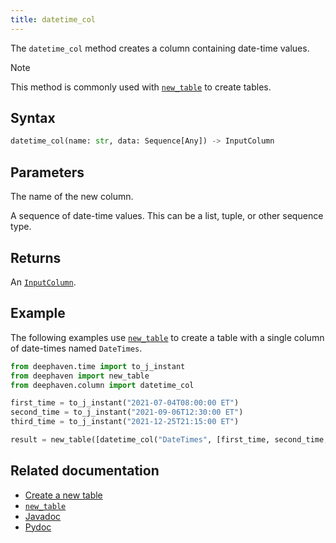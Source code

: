 ```yaml
---
title: datetime_col
---
```


The `datetime_col` method creates a column containing date-time values.

> [!NOTE]
> This method is commonly used with [`new_table`](./newTable.md) to create tables.

## Syntax

```python syntax
datetime_col(name: str, data: Sequence[Any]) -> InputColumn
```

## Parameters

<ParamTable>
<Param name="name" type="str">

The name of the new column.

</Param>
<Param name="data" type="Sequence[Any]">

A sequence of date-time values. This can be a list, tuple, or other sequence type.

</Param>
</ParamTable>

## Returns

An [`InputColumn`](/core/pydoc/code/deephaven.column.html#deephaven.column.InputColumn).

## Example

The following examples use [`new_table`](./newTable.md) to create a table with a single column of date-times named `DateTimes`.

```python order=result
from deephaven.time import to_j_instant
from deephaven import new_table
from deephaven.column import datetime_col

first_time = to_j_instant("2021-07-04T08:00:00 ET")
second_time = to_j_instant("2021-09-06T12:30:00 ET")
third_time = to_j_instant("2021-12-25T21:15:00 ET")

result = new_table([datetime_col("DateTimes", [first_time, second_time, third_time])])
```

## Related documentation

- [Create a new table](../../../how-to-guides/new-and-empty-table.md#new_table)
- [`new_table`](./newTable.md)
- [Javadoc](https://docs.deephaven.io/core/javadoc/io/deephaven/engine/util/TableTools.html#instantCol(java.lang.String,java.time.Instant...))
- [Pydoc](/core/pydoc/code/deephaven.column.html#deephaven.column.datetime_col)
